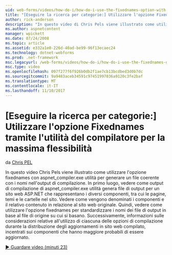 ```yaml
---
uid: web-forms/videos/how-do-i/how-do-i-use-the-fixednames-option-with-the-compiler-utility-for-maximum-flexibility
title: "[Eseguire la ricerca per categorie:] Utilizzare l'opzione Fixednames tramite l'utilità del compilatore per la massima flessibilità | Documenti Microsoft"
author: rick-anderson
description: "In questo video di Chris Pels viene illustrato come utilizzare l'opzione fixednames con l'utilità aspnet_compiler.exe per produrre un nomi di file coerente nell'unità organizzativa di compilazione..."
ms.author: aspnetcontent
manager: wpickett
ms.date: 07/24/2008
ms.topic: article
ms.assetid: e332a1e0-226d-40ad-be99-96f13ecaec24
ms.technology: dotnet-webforms
ms.prod: .net-framework
msc.legacyurl: /web-forms/videos/how-do-i/how-do-i-use-the-fixednames-option-with-the-compiler-utility-for-maximum-flexibility
msc.type: video
ms.openlocfilehash: 097f277f6f926b0db2f1ae7cb13bcdbed3d0b7dc
ms.sourcegitcommit: 9a9483aceb34591c97451997036a9120c3fe2baf
ms.translationtype: MT
ms.contentlocale: it-IT
ms.lasthandoff: 11/10/2017
---
```

<a name="how-do-i-use-the-fixednames-option-with-the-compiler-utility-for-maximum-flexibility"></a>[Eseguire la ricerca per categorie:] Utilizzare l'opzione Fixednames tramite l'utilità del compilatore per la massima flessibilità
====================
da [Chris PEL](https://twitter.com/chrispels)

In questo video Chris Pels viene illustrato come utilizzare l'opzione fixednames con aspnet\_compiler.exe utilità per generare un file coerente con i nomi nell'output di compilazione. In primo luogo, vedere come output di compilazione di aspnet\_compiler.exe utilità genera file di output per un sito web ASP.NET che rappresentano i diversi componenti, tra cui le pagine, temi e le cartelle nel sito. Vedere come vengono denominati i componenti e il relativo contenuto in relazione al sito web originale. Quindi, vedere come utilizzare l'opzione fixednames per standardizzare i nomi dei file di output in base al file di origine su cui si basano. Successivamente, informazioni sulle considerazioni relative all'utilizzo di ciascuna delle opzioni di compilazione durante la distribuzione degli aggiornamenti in sito web compilato, incentrati sui componenti che hanno maggiore probabili di essere aggiornato.

[&#9654; Guardare video (minuti 23)](https://channel9.msdn.com/Blogs/ASP-NET-Site-Videos/how-do-i-use-the-fixednames-option-with-the-compiler-utility-for-maximum-flexibility)
